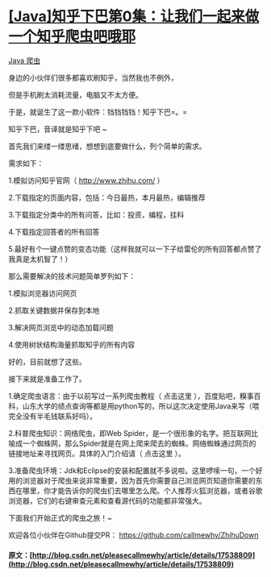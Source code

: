 #  [ [Java]知乎下巴第0集：让我们一起来做一个知乎爬虫吧哦耶 ](/pleasecallmewhy/article/details/17538809)

[ Java ](http://www.csdn.net/tag/Java) [ 爬虫 ](http://www.csdn.net/tag/%e7%88%ac%e8%99%ab)

身边的小伙伴们很多都喜欢刷知乎，当然我也不例外，   
  
但是手机刷太消耗流量，电脑又不太方便。   
  
于是，就诞生了这一款小软件：铛铛铛铛！知乎下巴=。=   
  
知乎下巴，音译就是知乎下吧 ~   
  
首先我们来缕一缕思绪，想想到底要做什么，列个简单的需求。   
  
需求如下：   
  
1.模拟访问知乎官网（  http://www.zhihu.com/  ）   
  
2.下载指定的页面内容，包括：今日最热，本月最热，编辑推荐   
  
3.下载指定分类中的所有问答，比如：投资，编程，挂科   
  
4.下载指定回答者的所有回答   
  
5.最好有个一键点赞的变态功能（这样我就可以一下子给雷伦的所有回答都点赞了我真是太机智了！）   
  
  
那么需要解决的技术问题简单罗列如下：   
  
1.模拟浏览器访问网页   
  
2.抓取关键数据并保存到本地   
  
3.解决网页浏览中的动态加载问题   
  
4.使用树状结构海量抓取知乎的所有内容   
  
好的，目前就想了这些。   
  
接下来就是准备工作了。   
  
1.确定爬虫语言：由于以前写过一系列爬虫教程（  点击这里  ），百度贴吧，糗事百科，山东大学的绩点查询等都是用python写的，所以这次决定使用Java来写（喂完全没有半毛钱联系好吗）。   
  
2.科普爬虫知识：网络爬虫，即Web Spider，是一个很形象的名字。把互联网比喻成一个蜘蛛网，那么Spider就是在网上爬来爬去的蜘蛛。网络蜘蛛通过网页的链接地址来寻找网页。具体的入门介绍请（  点击这里  ）。   
  
3.准备爬虫环境：Jdk和Eclipse的安装和配置就不多说啦。这里啰嗦一句，一个好用的浏览器对于爬虫来说非常重要，因为首先你需要自己浏览网页知道你需要的东西在哪里，你才能告诉你的爬虫们去哪里怎么爬。个人推荐火狐浏览器，或者谷歌浏览器，它们的右键审查元素和查看源代码的功能都非常强大。   
  


下面我们开始正式的爬虫之旅！~ 

  


  


欢迎各位小伙伴在Github提交PR： [ https://github.com/callmewhy/ZhihuDown ](https://github.com/callmewhy/ZhihuDown)
#### 原文：[http://blog.csdn.net/pleasecallmewhy/article/details/17538809](http://blog.csdn.net/pleasecallmewhy/article/details/17538809)